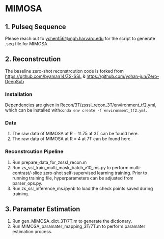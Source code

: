 # MIMOSA
## 1. Pulseq Sequence
Please reach out to ychen156@mgh.harvard.edu for the script to generate .seq file for MIMOSA.
## 2. Reconstrcution
The baseline zero-shot reconstrcution code is forked from https://github.com/byaman14/ZS-SSL & https://github.com/yohan-jun/Zero-DeepSub
### Installation
Dependencies are given in Recon/3T/zsssl_recon_3T/environment_tf2.yml, which can be installed with``conda env create -f environment_tf2.yml``.
### Data
1. The raw data of MIMOSA at R = 11.75 at 3T can be found here.
2. The raw data of MIMOSA at R = 4 at 7T can be found here.
### Reconstrcution Pipeline
1. Run prepare_data_for_zsssl_recon.m
2. Run zs_ssl_train_multi_mask_batch_v10_ms.py to perform multi-contrast/-slice zero-shot self-supervised learning training. Prior to running training file, hyperparameters can be adjusted from parser_ops.py.
3. Run zs_ssl_inference_ms.ipynb to load the check points saved during training.
## 3. Paramater Estimation
1. Run gen_MIMOSA_dict_3T/7T.m to generate the dictionary.
2. Run MIMOSA_paramater_mapping_3T/7T.m to perform paramater estimation process.

